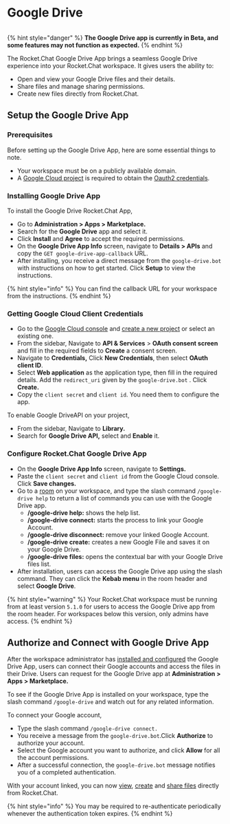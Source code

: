 # Google Drive

<figure><img src="../../../../.gitbook/assets/Premium.svg" alt=""><figcaption></figcaption></figure>

{% hint style="danger" %}
**The Google Drive app is currently in Beta, and some features may not function as expected.**&#x20;
{% endhint %}

The Rocket.Chat Google Drive App brings a seamless Google Drive experience into your Rocket.Chat workspace. It gives users the ability to:

* Open and view your Google Drive files and their details.
* Share files and manage sharing permissions.
* Create new files directly from Rocket.Chat.

## Setup the Google Drive App

### Prerequisites

Before setting up the Google Drive App, here are some essential things to note.&#x20;

* Your workspace must be on a publicly available domain.
* A [Google Cloud project](https://console.cloud.google.com/) is required to obtain the [Oauth2 credentials](https://support.google.com/googleapi/answer/6158849?hl=en).

### Installing Google Drive App

To install the Google Drive Rocket.Chat App,

* Go to **Administration > Apps > Marketplace.**
* Search for the **Google Drive** app and select it.
* Click **Install** and **Agree** to accept the required permissions.
* On the **Google Drive App Info** screen, navigate to **Details > APIs** and copy the  `GET google-drive-app-callback` URL.&#x20;
* After installing, you receive a direct message from the   `google-drive.bot` with instructions on how to get started. Click **Setup** to view the instructions.

{% hint style="info" %}
You can find the callback URL  for your workspace from the instructions.
{% endhint %}

### Getting Google Cloud Client Credentials

* Go to the [Google Cloud console](https://console.cloud.google.com/) and [create a new project](https://support.google.com/googleapi/answer/6158849?hl=en) or select an existing one.
* From the sidebar, Navigate to **API & Services** > **OAuth consent screen** and fill in the required fields to **Create** a consent screen.
* Navigate to **Credentials,** Click **New Credentials**, then select **OAuth client ID**.
* Select **Web application** as the application type, then fill in the required details. Add the  `redirect_uri` given by the `google-drive.bot` . Click **Create.**
* Copy the `client secret` and `client id`. You need them to configure the app.

To enable Google DriveAPI on your project,

* From the sidebar, Navigate to **Library.**
* Search for **Google Drive API,** select and **Enable** it.

### Configure Rocket.Chat Google Drive App

* On the **Google Drive App Info** screen, navigate to **Settings.**
* Paste the `client secret` and `client id`  from the Google Cloud console. Click **Save changes.**
* Go to a [room](../../../../use-rocket.chat/user-guides/rooms/) on your workspace, and type the slash command `/google-drive help` to return a list of commands you can use with the Google Drive app.
  * **/google-drive help:** shows the help list.
  * **/google-drive connect:** starts the process to link your Google Account.
  * **/google-drive disconnect:** remove your linked Google Account.
  * **/google-drive create:** creates a new Google File and saves it on your Google Drive.
  * **/google-drive files:** opens the contextual bar with your Google Drive files list.
* After installation, users can access the Google Drive app using the slash command. They can click the **Kebab menu** in the room header and select **Google Drive**.

{% hint style="warning" %}
Your Rocket.Chat workspace must be running from at least version `5.1.0` for users to access the Google Drive app from the room header. For workspaces below this version, only admins have access.
{% endhint %}

## Authorize and Connect with Google Drive App

After the workspace administrator has [installed and configured](./#setup-the-google-drive-app) the Google Drive App, users can connect their Google accounts and access the files in their Drive. Users can request for the Google Drive app at **Administration > Apps > Marketplace.**

To see if the Google Drive App is installed on your workspace, type the slash command `/google-drive` and watch out for any related information.

To connect your Google account,

* Type the slash command `/google-drive connect.`
* You receive a message from the `google-drive.bot`.Click **Authorize** to authorize your account.
* Select the Google account you want to authorize, and click **Allow** for all the account permissions.
* After a successful connection, the `google-drive.bot` message notifies you of a completed authentication.

With your account linked, you can now [view](using-the-google-drive-app.md#list-google-drive-files), [create](using-the-google-drive-app.md#create-a-new-google-drive-file) and [share files](using-the-google-drive-app.md#share-google-drive-file) directly from Rocket.Chat.

{% hint style="info" %}
You may be required to re-authenticate periodically whenever the authentication token expires.
{% endhint %}
